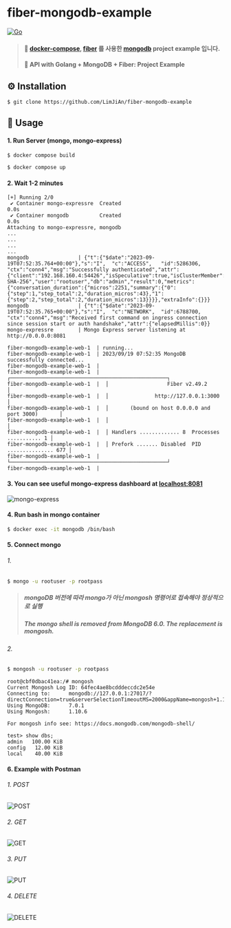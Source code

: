 # fiber-mongodb-example
[![Go](https://img.shields.io/badge/go-1.21-blue.svg?style=for-the-badge&logo=go&logoColor=white)](https://go.dev/dl/)

> #### 🎯 [docker-compose](https://github.com/docker/compose), [fiber](https://github.com/gofiber/fiber) 를 사용한 [mongodb](https://github.com/mongodb/mongo-go-driver) project example 입니다.
> #### 🎯 API with Golang + MongoDB + Fiber: Project Example

## ⚙️ Installation
```shell
$ git clone https://github.com/LimJiAn/fiber-mongodb-example
```
## 👀 Usage
#### 1. Run Server (mongo, mongo-express)
```bash
$ docker compose build
```
```bash
$ docker compose up
```
#### 2. Wait 1-2 minutes
```console
[+] Running 2/0
 ✔ Container mongo-expressre  Created                                                                    0.0s
 ✔ Container mongodb          Created                                                                    0.0s
Attaching to mongo-expressre, mongodb
...
...
...
...
mongodb                | {"t":{"$date":"2023-09-19T07:52:35.764+00:00"},"s":"I",  "c":"ACCESS",   "id":5286306, "ctx":"conn4","msg":"Successfully authenticated","attr":{"client":"192.168.160.4:54426","isSpeculative":true,"isClusterMember":false,"mechanism":"SCRAM-SHA-256","user":"rootuser","db":"admin","result":0,"metrics":{"conversation_duration":{"micros":2251,"summary":{"0":{"step":1,"step_total":2,"duration_micros":43},"1":{"step":2,"step_total":2,"duration_micros":13}}}},"extraInfo":{}}}
mongodb                | {"t":{"$date":"2023-09-19T07:52:35.765+00:00"},"s":"I",  "c":"NETWORK",  "id":6788700, "ctx":"conn4","msg":"Received first command on ingress connection since session start or auth handshake","attr":{"elapsedMillis":0}}
mongo-expressre        | Mongo Express server listening at http://0.0.0.0:8081

fiber-mongodb-example-web-1  | running...
fiber-mongodb-example-web-1  | 2023/09/19 07:52:35 MongoDB successfully connected...
fiber-mongodb-example-web-1  |
fiber-mongodb-example-web-1  |  ┌───────────────────────────────────────────────────┐
fiber-mongodb-example-web-1  |  │                   Fiber v2.49.2                   │
fiber-mongodb-example-web-1  |  │               http://127.0.0.1:3000               │
fiber-mongodb-example-web-1  |  │       (bound on host 0.0.0.0 and port 3000)       │
fiber-mongodb-example-web-1  |  │                                                   │
fiber-mongodb-example-web-1  |  │ Handlers ............. 8  Processes ........... 1 │
fiber-mongodb-example-web-1  |  │ Prefork ....... Disabled  PID ............... 677 │
fiber-mongodb-example-web-1  |  └───────────────────────────────────────────────────┘
fiber-mongodb-example-web-1  |
```
#### 3. You can see useful mongo-express dashboard at [localhost:8081](http://localhost:8081)
![mongo-express](https://github.com/LimJiAn/fiber-mongodb-example/assets/85569173/128069a1-7c84-41ea-9ec1-f6920eadc854)

#### 4. Run bash in mongo container
```bash
$ docker exec -it mongodb /bin/bash
```


#### 5. Connect mongo
###### 1.
```bash
$ mongo -u rootuser -p rootpass
```
> ##### mongoDB 버전에 따라 mongo가 아닌 mongosh 명령어로 접속해야 정상적으로 실행
> ##### The mongo shell is removed from MongoDB 6.0. The replacement is mongosh.
###### 2.
```bash
$ mongosh -u rootuser -p rootpass
```

```console
root@cbf0dbac41ea:/# mongosh
Current Mongosh Log ID:	64fec4ae8bcdddeccdc2e54e
Connecting to:		mongodb://127.0.0.1:27017/?directConnection=true&serverSelectionTimeoutMS=2000&appName=mongosh+1.10.6
Using MongoDB:		7.0.1
Using Mongosh:		1.10.6

For mongosh info see: https://docs.mongodb.com/mongodb-shell/

test> show dbs;
admin   100.00 KiB
config   12.00 KiB
local    40.00 KiB
```
#### 6. Example with Postman
###### 1. POST
![POST](https://github.com/LimJiAn/fiber-mongodb-example/assets/85569173/99d9ea3b-019a-400d-89a7-6f91bfb83f09)
###### 2. GET
![GET](https://github.com/LimJiAn/fiber-mongodb-example/assets/85569173/6890b2f3-68b3-4f6b-84e4-035a0fba3701)
###### 3. PUT
![PUT](https://github.com/LimJiAn/fiber-mongodb-example/assets/85569173/185aac45-cd20-4ed2-b399-18d4115f8c4a)
###### 4. DELETE
![DELETE](https://github.com/LimJiAn/fiber-mongodb-example/assets/85569173/b894ace0-905f-4c71-9f97-7f25c947493a)

